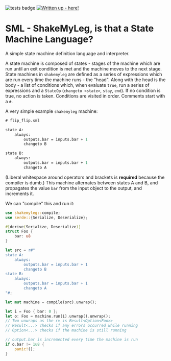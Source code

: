 ![tests badge](https://github.com/cbosoft/sml/actions/workflows/tests.yml/badge.svg)
[![Written up - here!](https://img.shields.io/static/v1?label=Written+up&message=here!&color=2ea44f)](https://cmjb.tech/blog/2024/08/02/shakemyleg/)

# SML - ShakeMyLeg, is that a State Machine Language?

A simple state machine definition language and interpreter.

A state machine is composed of states - stages of the machine which are run until an exit condition is met and the machine moves to the next stage. State machines in `shakemyleg` are defined as a series of expressions which are run every time the machine runs - the "head". Along with the head is the body - a list of conditions which, when evaluate `true`, run a series of expressions and a `StateOp` (`changeto <state>`, `stay`, `end`). If no condition is true, no action is taken. Conditions are visited in order. Comments start with a `#`.

A very simple example `shakemyleg` machine:
```sml
# flip_flip.sml

state A:
    always:
        outputs.bar = inputs.bar + 1
        changeto B

state B:
    always:
        outputs.bar = inputs.bar + 1
        changeto A
```

(Liberal whitespace around operators and brackets is **required** because the compiler is dumb.) This machine alternates between states A and B, and propagates the value `bar` from the input object to the output, and increments it.

We can "compile" this and run it:
```rust
use shakemyleg::compile;
use serde::{Serialize, Deserialize};

#[derive(Serialize, Deserialize)]
struct Foo {
    bar: u8
}

let src = r#"
state A:
    always:
        outputs.bar = inputs.bar + 1
        changeto B
state B:
    always:
        outputs.bar = inputs.bar + 1
        changeto A
"#;

let mut machine = compile(src).unwrap();

let i = Foo { bar: 0 };
let o: Foo = machine.run(i).unwrap().unwrap();
// Two unwraps as the rv is Result<Option<Foo>>
// Result<...> checks if any errors occurred while running
// Option<...> checks if the machine is still running

// output.bar is incremented every time the machine is run
if o.bar != 1u8 {
    panic!();
}
```

